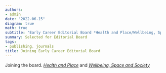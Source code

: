 ```yaml
---
authors:
- admin
date: "2022-06-15"
diagram: true
math: true
subtitle: 'Early Career Editorial Board *Health and Place/Wellbeing, Space and Society*'
summary: Selected for Editorial Board
tags:
- publishing, journals
title: Joining Early Career Editorial Board
---
```


Joining the board. [*Health and Place*](https://www.journals.elsevier.com/health-and-place/editorial-board) and [*Wellbeing, Space and Society*](https://www.journals.elsevier.com/wellbeing-space-and-society/editorial-board)